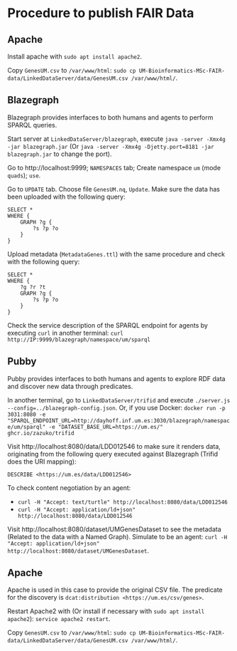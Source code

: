 # Procedure to publish FAIR Data

## Apache

Install apache with `sudo apt install apache2`.

Copy `GenesUM.csv` to `/var/www/html`: `sudo cp UM-Bioinformatics-MSc-FAIR-data/LinkedDataServer/data/GenesUM.csv /var/www/html/`.

## Blazegraph

Blazegraph provides interfaces to both humans and agents to perform SPARQL queries.

Start server at `LinkedDataServer/blazegraph`, execute `java -server -Xmx4g -jar blazegraph.jar` (Or `java -server -Xmx4g -Djetty.port=8181 -jar blazegraph.jar` to change the port).

Go to http://localhost:9999; `NAMESPACES` tab; Create namespace `um` (mode `quads`); `use`.

Go to `UPDATE` tab. Choose file `GenesUM.nq`, `Update`. Make sure the data has been uploaded with the following query:

```sparql
SELECT *
WHERE {
    GRAPH ?g {
        ?s ?p ?o
    }
}
```

Upload metadata (`MetadataGenes.ttl`) with the same procedure and check with the following query:

```sparql
SELECT *
WHERE {
    ?g ?r ?t
    GRAPH ?g {
        ?s ?p ?o
    }
}
```

Check the service description of the SPARQL endpoint for agents by executing `curl` in another terminal: `curl http://IP:9999/blazegraph/namespace/um/sparql`

## Pubby

Pubby provides interfaces to both humans and agents to explore RDF data and discover new data through predicates.

In another terminal, go to `LinkedDataServer/trifid` and execute `./server.js --config=../blazegraph-config.json`. Or, if you use Docker:  `docker run -p 3031:8080 -e "SPARQL_ENDPOINT_URL=http://dayhoff.inf.um.es:3030/blazegraph/namespace/um/sparql" -e "DATASET_BASE_URL=https://um.es/" ghcr.io/zazuko/trifid`

Visit http://localhost:8080/data/LDD012546 to make sure it renders data, originating from the following query executed against Blazegraph (Trifid does the URI mapping):

```sparql
DESCRIBE <https://um.es/data/LDD012546>
```

To check content negotiation by an agent:

* `curl -H "Accept: text/turtle" http://localhost:8080/data/LDD012546`
* `curl -H "Accept: application/ld+json" http://localhost:8080/data/LDD012546`

Visit http://localhost:8080/dataset/UMGenesDataset to see the metadata (Related to the data with a Named Graph). Simulate to be an agent: `curl -H "Accept: application/ld+json" http://localhost:8080/dataset/UMGenesDataset`.

## Apache

Apache is used in this case to provide the original CSV file. The predicate for the discovery is `dcat:distribution <https://um.es/csv/genes>`.

Restart Apache2 with (Or install if necessary with `sudo apt install apache2`): `service apache2 restart`.

Copy `GenesUM.csv` to `/var/www/html`: `sudo cp UM-Bioinformatics-MSc-FAIR-data/LinkedDataServer/data/GenesUM.csv /var/www/html/`.
